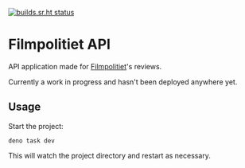 [![builds.sr.ht status](https://builds.sr.ht/~timharek/filmpolitiet-api/commits/.build.yml.svg)](https://builds.sr.ht/~timharek/filmpolitiet-api/commits/.build.yml?)

# Filmpolitiet API

API application made for [Filmpolitiet](https://p3.no/filmpolitiet/)'s reviews.

Currently a work in progress and hasn't been deployed anywhere yet.

## Usage

Start the project:

```
deno task dev
```

This will watch the project directory and restart as necessary.
